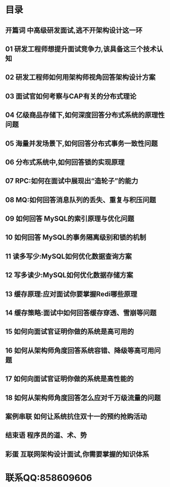 # 目录

## 开篇词 中高级研发面试,逃不开架构设计这一环
## 01 研发工程师想提升面试竞争力,该具备这三个技术认知
## 02 研发工程师如何用架构师视角回答架构设计方案
## 03 面试官如何考察与CAP有关的分布式理论
## 04 亿级商品存储下,如何深度回答分布式系统的原理性问题
## 05 海量并发场景下,如何回答分布式事务一致性问题
## 06 分布式系统中,如何回答锁的实现原理
## 07 RPC:如何在面试中展现出“造轮子”的能力
## 08 MQ:如何回答消息队列的丢失、重复与积压问题
## 09 如何回答 MySQL的索引原理与优化问题
## 10 如何回答 MySQL的事务隔离级别和锁的机制
## 11 读多写少:MySQL如何优化数据查询方案
## 12 写多读少:MySQL如何优化数据存储方案
## 13 缓存原理:应对面试你要掌握Redi哪些原理
## 14 缓存策略:面试中如何回答缓存穿透、雪崩等问题
## 15 如何向面试官证明你做的系统是高可用的
## 16 如何从架构师角度回答系统容错、降级等高可用问题
## 17 如何向面试官证明你做的系统是高性能的
## 18 如何从架构师角度回答怎么应对千万级流量的问题
## 案例串联 如何让系统抗住双十一的预约抢购活动
## 结束语 程序员的道、术、势
## 彩蛋 互联网架构设计面试,你需要掌握的知识体系

# 联系QQ:858609606